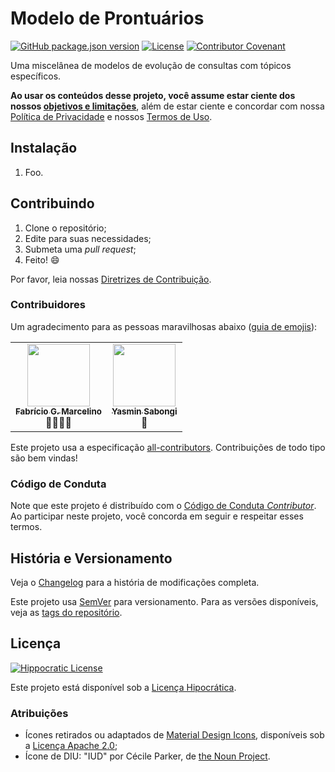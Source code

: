 # Modelo de Prontuários

[![GitHub package.json version](https://img.shields.io/github/package-json/v/Nereare/modelos-pront)](https://github.com/Nereare/modelos-pront)
[![License](https://img.shields.io/badge/license-Hippocratic%20License-red)](LICENSE.md)
[![Contributor Covenant](https://img.shields.io/badge/Contributor%20Covenant-2.0-4baaaa.svg)](code_of_conduct.md)

Uma miscelânea de modelos de evolução de consultas com tópicos específicos.

**Ao usar os conteúdos desse projeto, você assume estar ciente dos nossos [objetivos e limitações](ABOUT.md)**, além de estar ciente e concordar com nossa [Política de Privacidade](PRIVACY.md) e nossos [Termos de Uso](USAGE.md).

## Instalação

<!--
TODO Set installation instructions
BODY If there is some installation method, define it on the [README file](README.md).
-->
1. Foo.

## Contribuindo

1. Clone o repositório;
2. Edite para suas necessidades;
3. Submeta uma *pull request*;
4. Feito! :smile:

Por favor, leia nossas [Diretrizes de Contribuição](CONTRIBUTING.md).

### Contribuidores

Um agradecimento para as pessoas maravilhosas abaixo ([guia de emojis](https://allcontributors.org/docs/en/emoji-key)):

<!-- ALL-CONTRIBUTORS-LIST:START - Do not remove or modify this section -->
<!-- prettier-ignore-start -->
<!-- markdownlint-disable -->
<table>
  <tr>
    <td align="center"><a href="mailto:fabriciogmarcelino@gmail.com"><img src="https://s.gravatar.com/avatar/17052f2dfbd4a05eb12ed8937b0c4bd0?s=100&d=retro" width="100px;" alt=""/><br /><sub><b>Fabrício G. Marcelino</b></sub></a><br />🤔📓🔬🐛</td>
    <td align="center"><a href="mailto:yasminsabongi@gmail.com"><img src="https://s.gravatar.com/avatar/c66b2d7feb1b1784f3e5b06fd8b9aedc?s=100&d=retro" width="100px;" alt=""/><br /><sub><b>Yasmin Sabongi</b></sub></a><br />🤔</td>
  </tr>
</table>

<!-- markdownlint-restore -->
<!-- prettier-ignore-end -->

<!-- ALL-CONTRIBUTORS-LIST:END -->

Este projeto usa a especificação [all-contributors](https://allcontributors.org/). Contribuições de todo tipo são bem vindas!

### Código de Conduta

Note que este projeto é distribuído com o [Código de Conduta *Contributor*](CODE-OF-CONDUCT.md). Ao participar neste projeto, você concorda em seguir e respeitar esses termos.

## História e Versionamento

Veja o [Changelog](CHANGELOG.md) para a história de modificações completa.

Este projeto usa [SemVer](http://semver.org/) para versionamento. Para as versões disponíveis, veja as [tags do repositório](https://github.com/Nereare/modelos-pront/tags).

## Licença

[![Hippocratic License](https://i.imgur.com/DEKS3nm.png)](LICENSE.md)

Este projeto está disponível sob a [Licença Hipocrática](https://firstdonoharm.dev/).

### Atribuições

- Ícones retirados ou adaptados de [Material Design Icons](https://materialdesignicons.com/), disponíveis sob a [Licença Apache 2.0](https://www.apache.org/licenses/LICENSE-2.0);
- Ícone de DIU: "IUD" por Cécile Parker, de [the Noun Project](https://thenounproject.com/search/?q=iud&i=3701552).
